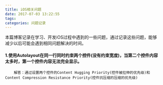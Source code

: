 ```yaml
---
title: iOS相关问题
date: 2017-07-03 13:22:55
tags:
categories: 问题记录
---
```

本篇博客记录在学习、开发iOS过程中遇到的一些问题，通过记录这些问题，能够减少以后可能会遇到相同问题解决的时间。

<!-- more -->

#### 1.使用Autolayout在同一行同时约束两个控件(没有约束宽度)，当第二个控件内容太多时，第一个控件内容无法完全显示。

		解答：通过设置两个控件的Content Hugging Priority(控件被拉伸的优先级)和Content Compression Resistance Priority(控件抗压缩的压缩的优先级)
